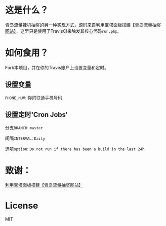 # 这是什么？
青岛流量挂机抽奖的另一种实现方式，源码来自[利用宝塔面板搭建【青岛流量抽奖网站】](https://onstart.top/%E5%BB%BA%E7%AB%99/41.html)，这里只是使用了TravisCI来触发其核心代码`run.php`。

# 如何食用？
Fork本项目，并在你的Travis账户上设置变量和定时。

## 设置变量
`PHONE_NUM`: 你的联通手机号码

## 设置定时'Cron Jobs'
分支`BRANCH`: `master`

间隔`INTERVAL`: `Daily `

选项`option`: `Do not run if there has been a build in the last 24h`

# 致谢：

[利用宝塔面板搭建【青岛流量抽奖网站】](https://onstart.top/%E5%BB%BA%E7%AB%99/41.html)

# License

MIT